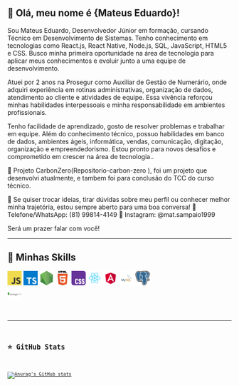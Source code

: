 
## 💜 Olá, meu nome é {Mateus Eduardo}!

Sou Mateus Eduardo, Desenvolvedor Júnior em formação, cursando Técnico em Desenvolvimento de Sistemas. Tenho conhecimento em tecnologias como React.js, React Native, Node.js, SQL, JavaScript, HTML5 e CSS. Busco minha primeira oportunidade na área de tecnologia para aplicar meus conhecimentos e evoluir junto a uma equipe de desenvolvimento.

Atuei por 2 anos na Prosegur como Auxiliar de Gestão de Numerário, onde adquiri experiência em rotinas administrativas, organização de dados, atendimento ao cliente e atividades de equipe. Essa vivência reforçou minhas habilidades interpessoais e minha responsabilidade em ambientes profissionais.

Tenho facilidade de aprendizado, gosto de resolver problemas e trabalhar em equipe. Além do conhecimento técnico, possuo habilidades em banco de dados, ambientes ágeis, informática, vendas, comunicação, digitação, organização e empreendedorismo. Estou pronto para novos desafios e comprometido em crescer na área de tecnologia..

🔭 Projeto CarbonZero(Repositorio-carbon-zero ), foi um projeto que desenvolvi atualmente, e tambem foi para conclusão do TCC do curso técnico.

💬 Se quiser trocar ideias, tirar dúvidas sobre meu perfil ou conhecer melhor minha trajetória, estou sempre aberto para uma boa conversa!
📱 Telefone/WhatsApp: (81) 99814-4149
📸 Instagram: @mat.sampaio1999

Será um prazer falar com você!

---

## 🚀 Minhas Skills

<code><img height="32" src="https://raw.githubusercontent.com/github/explore/80688e429a7d4ef2fca1e82350fe8e3517d3494d/topics/javascript/javascript.png" alt="Javascript"/></code>
<code><img height="32" src="https://raw.githubusercontent.com/github/explore/80688e429a7d4ef2fca1e82350fe8e3517d3494d/topics/typescript/typescript.png" alt="Typescript"/></code>
<code><img height="32" src="https://raw.githubusercontent.com/github/explore/80688e429a7d4ef2fca1e82350fe8e3517d3494d/topics/nodejs/nodejs.png" alt="Nodejs"/></code>
<code><img height="32" src="https://raw.githubusercontent.com/github/explore/80688e429a7d4ef2fca1e82350fe8e3517d3494d/topics/html/html.png" alt="HTML5"/></code>
<code><img height="32" src="https://raw.githubusercontent.com/github/explore/80688e429a7d4ef2fca1e82350fe8e3517d3494d/topics/css/css.png" alt="CSS"/></code>
<code><img height="32" src="https://raw.githubusercontent.com/github/explore/80688e429a7d4ef2fca1e82350fe8e3517d3494d/topics/react/react.png" alt="React"/></code>
<code><img height="32" src="https://raw.githubusercontent.com/github/explore/80688e429a7d4ef2fca1e82350fe8e3517d3494d/topics/angular/angular.png" alt="Angular"/></code>
<code><img height="32" src="https://raw.githubusercontent.com/github/explore/80688e429a7d4ef2fca1e82350fe8e3517d3494d/topics/mysql/mysql.png" alt="MySQL"/></code>
<code><img height="32" src="https://raw.githubusercontent.com/github/explore/80688e429a7d4ef2fca1e82350fe8e3517d3494d/topics/postgresql/postgresql.png" alt="PostegreSQL"/><code>
<code><img height="32" src="https://raw.githubusercontent.com/github/explore/80688e429a7d4ef2fca1e82350fe8e3517d3494d/topics/mongodb/mongodb.png" alt="MongoDB"/></code>

---

## ⭐ GitHub Stats

[![Anurag's GitHub stats](https://github-readme-stats.vercel.app/api?username=MTSampa-io1999)](https://github.com/MTSampa-io1999/github-readme-stats)
